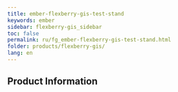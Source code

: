 ```yaml
---
title: ember-flexberry-gis-test-stand
keywords: ember
sidebar: flexberry-gis_sidebar
toc: false
permalink: ru/fg_ember-flexberry-gis-test-stand.html
folder: products/flexberry-gis/
lang: en
---
```


## Product Information

